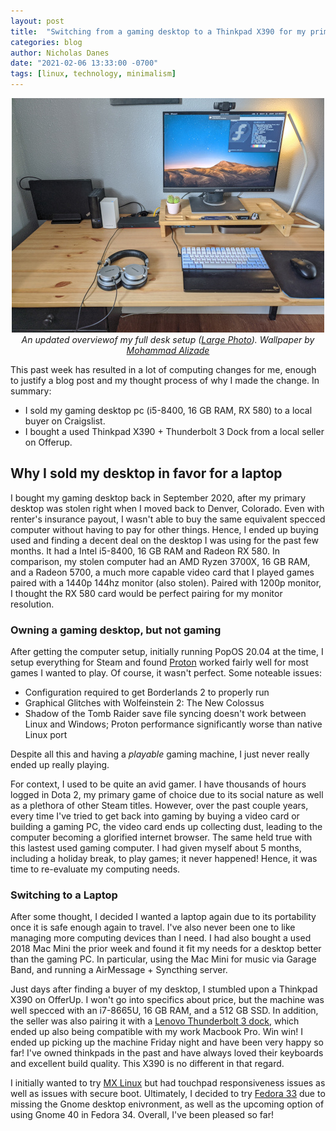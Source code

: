 ```yaml
---
layout: post
title:  "Switching from a gaming desktop to a Thinkpad X390 for my primary computer"
categories: blog
author: Nicholas Danes
date: "2021-02-06 13:33:00 -0700"
tags: [linux, technology, minimalism] 
---
```


<div style="align: center; text-align:center;">
<img loading="lazy" class="border" src="/images/desk-Feb2021/desk.jpg">
<div class="caption"><i>An updated overviewof my full desk setup (<a target="_blank" href="/images/desk-Feb2021/big/desk.jpg">Large Photo</a>). Wallpaper by <a href="https://unsplash.com/photos/4wzRuAb-KWs">Mohammad Alizade</a> </i></div>
</div>


This past week has resulted in a lot of computing changes for me, enough to justify a blog post and my thought process of why I made the change. In summary:

* I sold my gaming desktop pc (i5-8400, 16 GB RAM, RX 580) to a local buyer on Craigslist.
* I bought a used Thinkpad X390 + Thunderbolt 3 Dock from a local seller on Offerup.

## Why I sold my desktop in favor for a laptop
I bought my gaming desktop back in September 2020, after my primary desktop was stolen right when I moved back to Denver, Colorado. Even with renter's insurance payout, I wasn't able to buy the same equivalent specced computer without having to pay for other things. Hence, I ended up buying used and finding a decent deal on the desktop I was using for the past few months. It had a Intel i5-8400, 16 GB RAM and Radeon RX 580. In comparison, my stolen computer had an AMD Ryzen 3700X, 16 GB RAM, and a Radeon 5700, a much more capable video card that I played games paired with a 1440p 144hz monitor (also stolen). Paired with 1200p monitor, I thought the RX 580 card would be perfect pairing for my monitor resolution.

### Owning a gaming desktop, but not gaming
After getting the computer setup, initially running PopOS 20.04 at the time, I setup everything for Steam and found <a href="https://github.com/ValveSoftware/Proton/">Proton</a> worked fairly well for most games I wanted to play. Of course, it wasn't perfect. Some noteable issues:

* Configuration required to get Borderlands 2 to properly run
* Graphical Glitches with Wolfeinstein 2: The New Colossus
* Shadow of the Tomb Raider save file syncing doesn't work between Linux and Windows; Proton performance significantly worse than native Linux port

Despite all this and having a *playable* gaming machine, I just never really ended up really playing. 

For context, I used to be quite an avid gamer. I have thousands of hours logged in Dota 2, my primary game of choice due to its social nature as well as a plethora of other Steam titles. However, over the past couple years, every time I've tried to get back into gaming by buying a video card or building a gaming PC, the video card ends up collecting dust, leading to the computer becoming a glorified internet browser. The same held true with this lastest used gaming computer. I had given myself about 5 months, including a holiday break,  to play games; it never happened! Hence, it was time to re-evaluate my computing needs.

### Switching to a Laptop

After some thought, I decided I wanted a laptop again due to its portability once it is safe enough again to travel. I've also never been one to like managing more computing devices than I need. I had also bought a used 2018 Mac Mini the prior week and found it fit my needs for a desktop better than the gaming PC. In particular, using the Mac Mini for music via Garage Band, and running a AirMessage + Syncthing server. 

Just days after finding a buyer of my desktop, I stumbled upon a Thinkpad X390 on OfferUp. I won't go into specifics about price, but the machine was well specced with an i7-8665U, 16 GB RAM, and a 512 GB SSD. In addition, the seller was also pairing it with a <a href="https://support.lenovo.com/us/en/solutions/acc100356-thinkpad-thunderbolt-3-dock-overview-and-service-parts">Lenovo Thunderbolt 3 dock</a>, which ended up also being compatible with my work Macbook Pro. Win win! I ended up picking up the machine Friday night and have been very happy so far! I've owned thinkpads in the past and have always loved their keyboards and excellent build quality. This X390 is no different in that regard.

I initially wanted to try [MX Linux](https://mxlinux.org/) but had touchpad responsiveness issues as well as issues with secure boot. Ultimately, I decided to try [Fedora 33](https://getfedora.org/en/workstation/download/) due to missing the Gnome desktop enivronment, as well as the upcoming option of using Gnome 40 in Fedora 34. Overall, I've been pleased so far!


